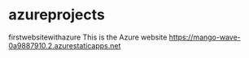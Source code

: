 # azureprojects
firstwebsitewithazure
This is the Azure website https://mango-wave-0a9887910.2.azurestaticapps.net
